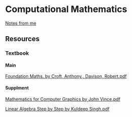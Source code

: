# Computational Mathematics

[Notes from me](https://github.com/ccy05327/CM/tree/main/Notes)

## Resources

### Textbook

#### Main
[Foundation Maths. by Croft, Anthony., Davison, Robert.pdf](https://github.com/ccy05327/CM/files/6357066/Foundation.Maths.by.Croft.Anthony.Davison.Robert.pdf)

#### Supplment
[Mathematics for Computer Graphics by John Vince.pdf](https://github.com/waystolearn/CM/files/6119984/Mathematics.for.Computer.Graphics.PDFDrive.pdf)

[Linear Algebra Step by Step by Kuldeep Singh.pdf](https://github.com/waystolearn/CM/files/6119983/Linear.Algebra_.Step.by.Step.PDFDrive.pdf)

